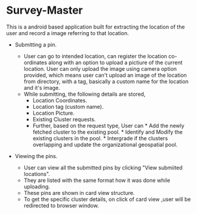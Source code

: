 # Survey-Master
This is a android based application built for extracting the location of the user and record a image referring to that location.
* Submitting a pin.
  * User can go to intended location, can register the location co-ordinates along with an option to upload a pictiure of the current location.
    User can only upload the image using camera option provided, which means user can't upload an image of the location from directory, 
    with a tag, basically a custom name for the location and it's image.
  * While submitting, the following details are stored,
      * Location Coordinates.
      * Location tag (custom name).
      * Location Picture.
      * Existing Cluster requests.
       * Further, based on the request type, User can
        * Add the newly fetched cluster to the existing pool.
        * Identify and Modify the existing clusters in the pool.
        * Intergrade if the clusters overlapping and update the organizational geospatial pool.    
    
      
* Viewing the pins.
  * User can view all the submitted pins by clicking "View submiited locations". 
  * They are listed with the same format how it was done while uploading.
  * These pins are shown in card view structure.
  * To get the specific cluster details, on click of card view ,user will be redirected to browser window.
  
